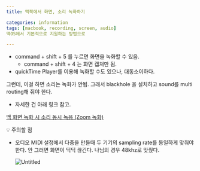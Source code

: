 ```yaml
---
title: 맥북에서 화면, 소리 녹화하기

categories: information
tags: [macbook, recording, screen, audio]
맥OS에서 기본적으로 지원하는 방법으로 

---
```

- command + shift + 5  를 누르면 화면을 녹화할 수 있음.
    - command + shift + 4 는 화면 캡처만 됨.
- quickTime Player를 이용해 녹화할 수도 있으나, 대동소이하다.

그런데, 이걸 하면 소리는 녹화가 안됨. 그래서 blackhole 을 설치하고 sound를 multi routing해 줘야 한다.

- 자세한 건 아래 링크 참고.

[맥 화면 녹화 시 소리 동시 녹음 (Zoom 녹화)](https://kyulee.tistory.com/entry/m1-%ED%99%94%EB%A9%B4-%EB%85%B9%ED%99%94%EC%8B%9C-%EC%86%8C%EB%A6%AC-%EB%8F%99%EC%8B%9C-%EB%85%B9%EC%9D%8CQuicktime-Player-BlackHole)

<aside>
💡 주의할 점

</aside>

- 오디오 MIDI 설정에서 다중을 만들때 두 기기의  sampling rate를 동일하게 맞춰야 한다. 안 그러면 화면이 딕딕 끊긴다. 나님의 경우 48khz로 맞췄다.
    
    ![Untitled](%E1%84%86%E1%85%A2%E1%86%A8%E1%84%87%E1%85%AE%E1%86%A8%E1%84%8B%E1%85%A6%E1%84%89%E1%85%A5%20%E1%84%92%E1%85%AA%E1%84%86%E1%85%A7%E1%86%AB,%20%E1%84%89%E1%85%A9%E1%84%85%E1%85%B5%20%E1%84%82%E1%85%A9%E1%86%A8%E1%84%92%E1%85%AA%E1%84%92%E1%85%A1%E1%84%80%E1%85%B5%20369457b554d94432ba4bad68b7632eb4/Untitled.png)
